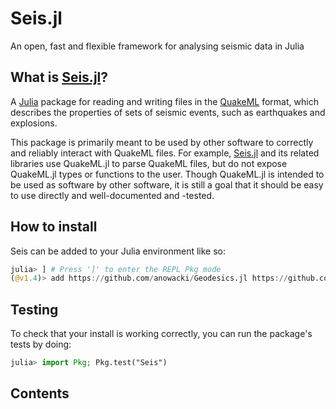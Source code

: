 # Seis.jl

An open, fast and flexible framework for analysing seismic data in Julia



## What is [Seis.jl](https://github.com/anowacki/Seis.jl)?
A [Julia](http://julialang.org) package for reading and writing files
in the [QuakeML](https://quake.ethz.ch/quakeml) format, which describes
the properties of sets of seismic events, such as earthquakes and explosions.

This package is primarily meant to be used by other software to correctly
and reliably interact with QuakeML files.  For example,
[Seis.jl](https://github.com/anowacki/Seis.jl) and its related libraries
use QuakeML.jl to parse QuakeML files, but do not expose QuakeML.jl
types or functions to the user.  Though QuakeML.jl is intended to be used
as software by other software, it is still a goal that it should be easy
to use directly and well-documented and -tested.

## How to install
Seis can be added to your Julia environment like so:

```julia
julia> ] # Press ']' to enter the REPL Pkg mode
(@v1.4)> add https://github.com/anowacki/Geodesics.jl https://github.com/anowacki/Seis.jl
```

## Testing
To check that your install is working correctly, you can run the package's
tests by doing:

```julia
julia> import Pkg; Pkg.test("Seis")
```

## Contents
```@contents
```